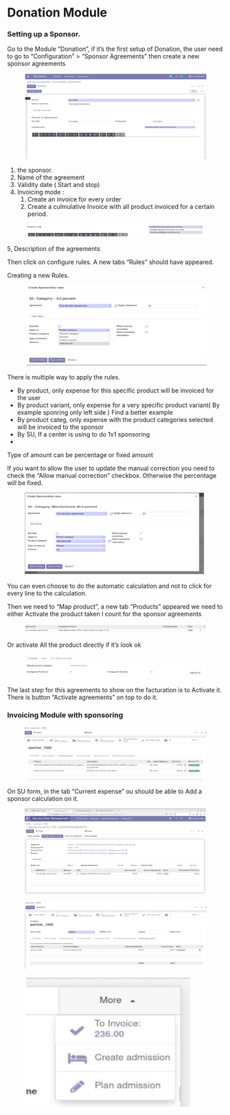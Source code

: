 # Donation Module

### Setting up a Sponsor.

Go to the Module “Donation”, if it’s the first setup of Donation, the user need to go to “Configuration” > “Sponsor Agreements” then create a new sponsor agreements

<figure><img src="../../../.gitbook/assets/image (195).png" alt=""><figcaption></figcaption></figure>

1. the sponsor.
2. Name of the agreement
3. Validity date ( Start and stop)
4. Invoicing mode :
   1. Create an invoice for every order
   2. Create a culmulative Invoice with all product invoiced for a certain period.

<figure><img src="../../../.gitbook/assets/image (196).png" alt=""><figcaption></figcaption></figure>

5, Description of the agreements

Then click on configure rules. A new tabs “Rules” should have appeared.

Creating a new Rules.

<figure><img src="../../../.gitbook/assets/image (197).png" alt=""><figcaption></figcaption></figure>

There is multiple way to apply the rules.

* By product, only expense for this specific product will be invoiced for the user
* By product variant, only expense for a very specific product variant( By example sponring only left side ) Find a better example
* By product categ, only expense with the product categories selected will be invoiced to the sponsor
* By SU, If a center is using to do 1v1 sponsoring
*

Type of amount can be percentage or fixed amount

If you want to allow the user to update the manual correction you need to check the “Allow manual correction” checkbox. Otherwise the percentage will be fixed.

<figure><img src="../../../.gitbook/assets/image (200).png" alt=""><figcaption></figcaption></figure>

You can even choose to do the automatic calculation and not to click for every line to the calculation.

Then we need to “Map product”, a new tab “Products” appeared we need to either Activate the product taken I count for the sponsor agreements

<figure><img src="../../../.gitbook/assets/image (198).png" alt=""><figcaption></figcaption></figure>

Or activate All the product directly if it’s look ok

<figure><img src="../../../.gitbook/assets/image (201).png" alt=""><figcaption></figcaption></figure>

The last step for this agreements to show on the facturation is to Activate it. There is button “Activate agreements” on top to do it.

### Invoicing Module with sponsoring

<figure><img src="../../../.gitbook/assets/image (202).png" alt=""><figcaption></figcaption></figure>

On SU form, in the tab “Current expense” ou should be able to Add a sponsor calculation on it.

<figure><img src="../../../.gitbook/assets/image (203).png" alt=""><figcaption></figcaption></figure>

<figure><img src="../../../.gitbook/assets/image (204).png" alt=""><figcaption></figcaption></figure>

<figure><img src="../../../.gitbook/assets/image (205).png" alt=""><figcaption></figcaption></figure>
